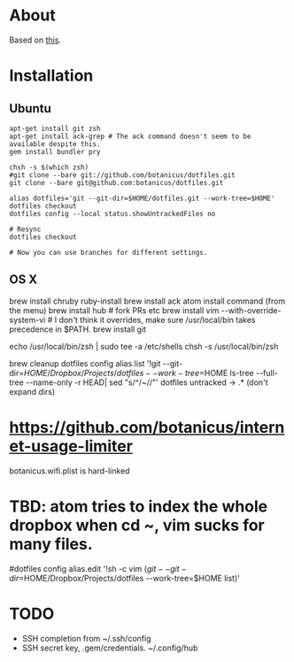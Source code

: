 # About

Based on [this](https://developer.atlassian.com/blog/2016/02/best-way-to-store-dotfiles-git-bare-repo/).

# Installation

## Ubuntu

```
apt-get install git zsh
apt-get install ack-grep # The ack command doesn't seem to be available despite this.
gem install bundler pry

chsh -s $(which zsh)
#git clone --bare git://github.com/botanicus/dotfiles.git
git clone --bare git@github.com:botanicus/dotfiles.git

alias dotfiles='git --git-dir=$HOME/dotfiles.git --work-tree=$HOME'
dotfiles checkout
dotfiles config --local status.showUntrackedFiles no

# Resync
dotfiles checkout

# Now you can use branches for different settings.
```

## OS X

brew install chruby ruby-install
brew install ack
atom install command (from the menu)
brew install hub # fork PRs etc
brew install vim --with-override-system-vi # I don't think it overrides, make sure /usr/local/bin takes precedence in $PATH.
brew install git

echo /usr/local/bin/zsh | sudo tee -a /etc/shells
chsh -s /usr/local/bin/zsh

brew cleanup
dotfiles config alias.list '!git --git-dir=$HOME/Dropbox/Projects/dotfiles --work-tree=$HOME ls-tree --full-tree --name-only -r HEAD| sed "s/^/~\//"'
dotfiles untracked -> .* (don't expand dirs)

# https://github.com/botanicus/internet-usage-limiter
botanicus.wifi.plist is hard-linked

# TBD: atom tries to index the whole dropbox when cd ~, vim sucks for many files.
#dotfiles config alias.edit '!sh -c vim $(git --git-dir=$HOME/Dropbox/Projects/dotfiles --work-tree=$HOME list)'

# TODO

- SSH completion from ~/.ssh/config
- SSH secret key, .gem/credentials. ~/.config/hub
